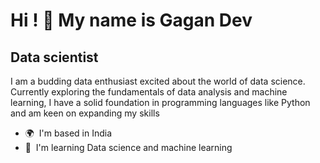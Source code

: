 Hi ! 👋
My name is Gagan Dev
=================================================================================================================================

Data scientist
--------------

I am a budding data enthusiast excited about the world of data science. Currently exploring the fundamentals of data analysis and machine learning, I have a solid foundation in programming languages like Python and am keen on expanding my skills

* 🌍  I'm based in India
* 🧠  I'm learning Data science and machine learning
